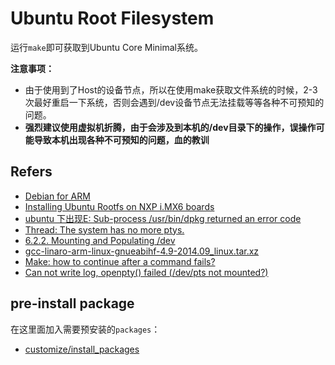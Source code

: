 # Ubuntu Root Filesystem

运行`make`即可获取到Ubuntu Core Minimal系统。

**注意事项：**  
* 由于使用到了Host的设备节点，所以在使用make获取文件系统的时候，2-3次最好重启一下系统，否则会遇到/dev设备节点无法挂载等等各种不可预知的问题。  
* **强烈建议使用虚拟机折腾，由于会涉及到本机的/dev目录下的操作，误操作可能导致本机出现各种不可预知的问题，血的教训**

## Refers

* [Debian for ARM](http://www.cnblogs.com/zengjfgit/p/6413894.html)
* [Installing Ubuntu Rootfs on NXP i.MX6 boards](https://community.nxp.com/docs/DOC-330147)
* [ubuntu 下出现E: Sub-process /usr/bin/dpkg returned an error code](http://blog.csdn.net/yusiguyuan/article/details/24269129)
* [Thread: The system has no more ptys.](https://ubuntuforums.org/showthread.php?t=1190892)
* [6.2.2. Mounting and Populating /dev](http://www.linuxfromscratch.org/lfs/view/stable/chapter06/kernfs.html#ch-system-bindmount)
* [gcc-linaro-arm-linux-gnueabihf-4.9-2014.09_linux.tar.xz](https://releases.linaro.org/archive/14.09/components/toolchain/binaries/)
* [Make: how to continue after a command fails?](https://stackoverflow.com/questions/2670130/make-how-to-continue-after-a-command-fails)
* [Can not write log, openpty() failed (/dev/pts not mounted?)](http://mqjing.blogspot.tw/2013/07/chroot-pts-w-can-not-write-log-openpty.html)

## pre-install package

在这里面加入需要预安装的`packages`：
* [customize/install_packages](customize/install_packages)
